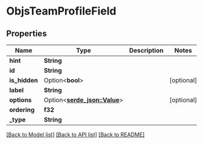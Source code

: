 # ObjsTeamProfileField

## Properties

Name | Type | Description | Notes
------------ | ------------- | ------------- | -------------
**hint** | **String** |  | 
**id** | **String** |  | 
**is_hidden** | Option<**bool**> |  | [optional]
**label** | **String** |  | 
**options** | Option<[**serde_json::Value**](.md)> |  | [optional]
**ordering** | **f32** |  | 
**_type** | **String** |  | 

[[Back to Model list]](../README.md#documentation-for-models) [[Back to API list]](../README.md#documentation-for-api-endpoints) [[Back to README]](../README.md)


